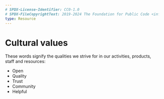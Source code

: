 ```yaml
---
# SPDX-License-Identifier: CC0-1.0
# SPDX-FileCopyrightText: 2019-2024 The Foundation for Public Code <info@publiccode.net>
type: Resource
---
```


# Cultural values

These words signify the qualities we strive for in our activities, products, staff and resources:

* Open
* Quality
* Trust
* Community
* Helpful
